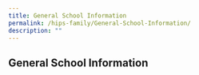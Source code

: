 ```yaml
---
title: General School Information
permalink: /hips-family/General-School-Information/
description: ""
---
```

## General School Information 

